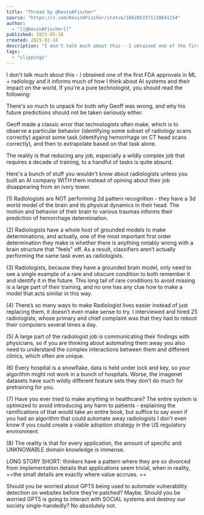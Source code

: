 ```yaml
---
title: "Thread by @KevinAFischer"
source: "https://x.com/KevinAFischer/status/1662853371118641154"
author:
  - "[[@KevinAFischer]]"
published: 2023-05-28
created: 2025-02-18
description: "I don't talk much about this - I obtained one of the first FDA approvals in ML + radiology and it informs much of how I think about AI syste"
tags:
  - "clippings"
---
```

I don't talk much about this - I obtained one of the first FDA approvals in ML + radiology and it informs much of how I think about AI systems and their impact on the world. If you're a pure technologist, you should read the following: 

There's so much to unpack for both why Geoff was wrong, and why his future predictions should not be taken seriously either. 

Geoff made a classic error that technologists often make, which is to observe a particular behavior (identifying some subset of radiology scans correctly) against some task (identifying hemorrhage on CT head scans correctly), and then to extrapolate based on that task alone. 

The reality is that reducing any job, especially a wildly complex job that requires a decade of training, to a handful of tasks is quite absurd. 

Here's a bunch of stuff you wouldn't know about radiologists unless you built an AI company WITH them instead of opining about their job disappearing from an ivory tower. 

(1) Radiologists are NOT performing 2d pattern recognition - they have a 3d world model of the brain and its physical dynamics in their head. The motion and behavior of their brain to various traumas informs their prediction of hemorrhage determination. 

(2) Radiologists have a whole host of grounded models to make determinations, and actually, one of the most important first order determination they make is whether there is anything notably wrong with a brain structure that "feels" off. As a result, classifiers aren’t actually performing the same task even as radiologists. 

(3) Radiologists, because they have a grounded brain model, only need to see a single example of a rare and obscure condition to both remember it and identify it in the future. This long tail of rare conditions to avoid missing is a large part of their training, and no one has any clue how to make a model that acts similar in this way. 

(4) There’s so many ways to make Radiologist lives easier instead of just replacing them, it doesn’t even make sense to try. I interviewed and hired 25 radiologists, whose primary and chief complaint was that they had to reboot their computers several times a day. 

(5) A large part of the radiologist job is communicating their findings with physicians, so if you are thinking about automating them away you also need to understand the complex interactions between them and different clinics, which often are unique. 

(6) Every hospital is a snowflake, data is held under lock and key, so your algorithm might not work in a bunch of hospitals. Worse, the imagenet datasets have such wildly different feature sets they don’t do much for pretraining for you. 

(7) Have you ever tried to make anything in healthcare? The entire system is optimized to avoid introducing any harm to patients - explaining the ramifications of that would take an entire book, but suffice to say even if you had an algorithm that could automate away radiologists I don’t even know if you could create a viable adoption strategy in the US regulatory environment. 

(8) The reality is that for every application, the amount of specific and UNKNOWABLE domain knowledge is immense. 

LONG STORY SHORT: thinkers have a pattern where they are so divorced from implementation details that applications seem trivial, when in reality, ==the small details are exactly where value accrues. ==

Should you be worried about GPT5 being used to automate vulnerability detection on websites before they’re patched? Maybe. Should you be worried GPT5 is going to interact with SOCIAL systems and destroy our society single-handedly? No absolutely not.